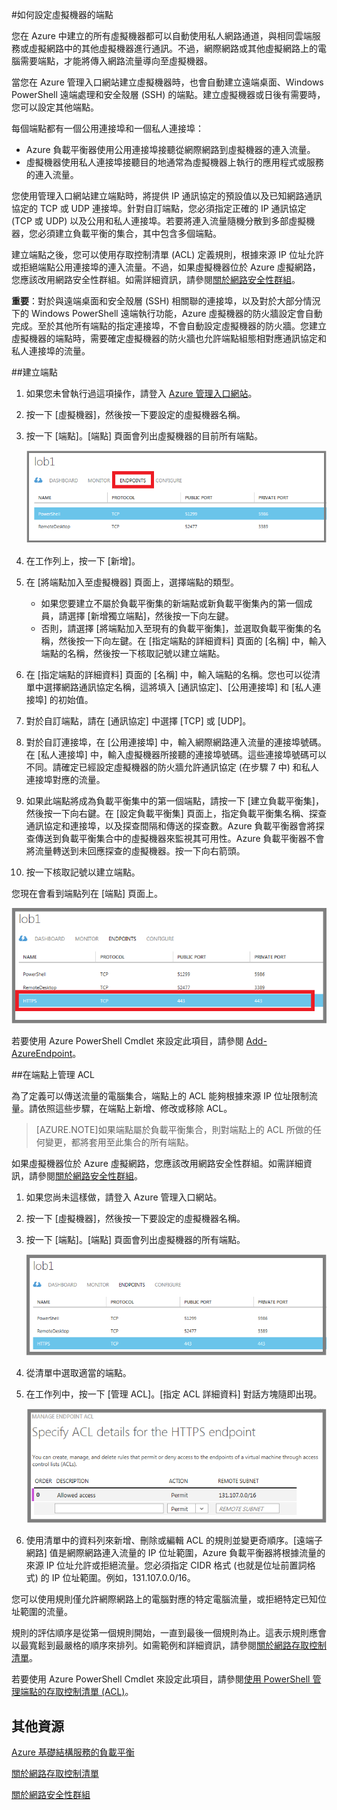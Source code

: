 <properties 
	pageTitle="在 Azure 中的虛擬機器上設定端點" 
	description="了解如何設定傳統入口網站中的端點，以允許與 Azure 中的虛擬機器進行通訊。" 
	services="virtual-machines" 
	documentationCenter="" 
	authors="KBDAzure" 
	manager="timlt" 
	editor=""/>

<tags 
	ms.service="virtual-machines" 
	ms.workload="infrastructure-services" 
	ms.tgt_pltfrm="na" 
	ms.devlang="na" 
	ms.topic="article" 
	ms.date="04/29/2015" 
	ms.author="kathydav"/>

#如何設定虛擬機器的端點

您在 Azure 中建立的所有虛擬機器都可以自動使用私人網路通道，與相同雲端服務或虛擬網路中的其他虛擬機器進行通訊。不過，網際網路或其他虛擬網路上的電腦需要端點，才能將傳入網路流量導向至虛擬機器。

當您在 Azure 管理入口網站建立虛擬機器時，也會自動建立遠端桌面、Windows PowerShell 遠端處理和安全殼層 (SSH) 的端點。建立虛擬機器或日後有需要時，您可以設定其他端點。

每個端點都有一個公用連接埠和一個私人連接埠：

- Azure 負載平衡器使用公用連接埠接聽從網際網路到虛擬機器的連入流量。 
- 虛擬機器使用私人連接埠接聽目的地通常為虛擬機器上執行的應用程式或服務的連入流量。

您使用管理入口網站建立端點時，將提供 IP 通訊協定的預設值以及已知網路通訊協定的 TCP 或 UDP 連接埠。針對自訂端點，您必須指定正確的 IP 通訊協定 (TCP 或 UDP) 以及公用和私人連接埠。若要將連入流量隨機分散到多部虛擬機器，您必須建立負載平衡的集合，其中包含多個端點。

建立端點之後，您可以使用存取控制清單 (ACL) 定義規則，根據來源 IP 位址允許或拒絕端點公用連接埠的連入流量。不過，如果虛擬機器位於 Azure 虛擬網路，您應該改用網路安全性群組。如需詳細資訊，請參閱[關於網路安全性群組](https://msdn.microsoft.com/library/azure/dn848316.aspx)。

**重要**：對於與遠端桌面和安全殼層 (SSH) 相關聯的連接埠，以及對於大部分情況下的 Windows PowerShell 遠端執行功能，Azure 虛擬機器的防火牆設定會自動完成。至於其他所有端點的指定連接埠，不會自動設定虛擬機器的防火牆。您建立虛擬機器的端點時，需要確定虛擬機器的防火牆也允許端點組態相對應通訊協定和私人連接埠的流量。

##建立端點

1.	如果您未曾執行過這項操作，請登入 [Azure 管理入口網站](http://manage.windowsazure.com/)。
2.	按一下 [虛擬機器]，然後按一下要設定的虛擬機器名稱。
3.	按一下 [端點]。[端點] 頁面會列出虛擬機器的目前所有端點。

	![Endpoints](./media/virtual-machines-set-up-endpoints/endpointswindows.png)
 
4.	在工作列上，按一下 [新增]。
5.	在 [將端點加入至虛擬機器] 頁面上，選擇端點的類型。 

	- 如果您要建立不屬於負載平衡集的新端點或新負載平衡集內的第一個成員，請選擇 [新增獨立端點]，然後按一下向左鍵。
	- 否則，請選擇 [將端點加入至現有的負載平衡集]，並選取負載平衡集的名稱，然後按一下向左鍵。在 [指定端點的詳細資料] 頁面的 [名稱] 中，輸入端點的名稱，然後按一下核取記號以建立端點。

6.	在 [指定端點的詳細資料] 頁面的 [名稱] 中，輸入端點的名稱。您也可以從清單中選擇網路通訊協定名稱，這將填入 [通訊協定]、[公用連接埠] 和 [私人連接埠] 的初始值。
7.	對於自訂端點，請在 [通訊協定] 中選擇 [TCP] 或 [UDP]。
8.	對於自訂連接埠，在 [公用連接埠] 中，輸入網際網路連入流量的連接埠號碼。在 [私人連接埠] 中，輸入虛擬機器所接聽的連接埠號碼。這些連接埠號碼可以不同。請確定已經設定虛擬機器的防火牆允許通訊協定 (在步驟 7 中) 和私人連接埠對應的流量。
9.	如果此端點將成為負載平衡集中的第一個端點，請按一下 [建立負載平衡集]，然後按一下向右鍵。在 [設定負載平衡集] 頁面上，指定負載平衡集名稱、探查通訊協定和連接埠，以及探查間隔和傳送的探查數。Azure 負載平衡器會將探查傳送到負載平衡集合中的虛擬機器來監視其可用性。Azure 負載平衡器不會將流量轉送到未回應探查的虛擬機器。按一下向右箭頭。
10.	按一下核取記號以建立端點。

您現在會看到端點列在 [端點] 頁面上。

![端點建立成功](./media/virtual-machines-set-up-endpoints/endpointwindowsnew.png)
 
若要使用 Azure PowerShell Cmdlet 來設定此項目，請參閱 [Add-AzureEndpoint](https://msdn.microsoft.com/library/azure/dn495300.aspx)。

##在端點上管理 ACL

為了定義可以傳送流量的電腦集合，端點上的 ACL 能夠根據來源 IP 位址限制流量。請依照這些步驟，在端點上新增、修改或移除 ACL。

> [AZURE.NOTE]如果端點屬於負載平衡集合，則對端點上的 ACL 所做的任何變更，都將套用至此集合的所有端點。

如果虛擬機器位於 Azure 虛擬網路，您應該改用網路安全性群組。如需詳細資訊，請參閱[關於網路安全性群組](https://msdn.microsoft.com/library/azure/dn848316.aspx)。


1.	如果您尚未這樣做，請登入 Azure 管理入口網站。
2.	按一下 [虛擬機器]，然後按一下要設定的虛擬機器名稱。
3.	按一下 [端點]。[端點] 頁面會列出虛擬機器的所有端點。

    ![ACL 清單](./media/virtual-machines-set-up-endpoints/EndpointsShowsDefaultEndpointsForVM.png)
 
4.	從清單中選取適當的端點。
5.	在工作列中，按一下 [管理 ACL]。[指定 ACL 詳細資料] 對話方塊隨即出現。

    ![指定 ACL 詳細資料](./media/virtual-machines-set-up-endpoints/EndpointACLdetails.png)
 
6.	使用清單中的資料列來新增、刪除或編輯 ACL 的規則並變更奇順序。[遠端子網路] 值是網際網路連入流量的 IP 位址範圍，Azure 負載平衡器將根據流量的來源 IP 位址允許或拒絕流量。您必須指定 CIDR 格式 (也就是位址前置詞格式) 的 IP 位址範圍。例如，131.107.0.0/16。

您可以使用規則僅允許網際網路上的電腦對應的特定電腦流量，或拒絕特定已知位址範圍的流量。

規則的評估順序是從第一個規則開始，一直到最後一個規則為止。這表示規則應會以最寬鬆到最嚴格的順序來排列。如需範例和詳細資訊，請參閱[關於網路存取控制清單](http://go.microsoft.com/fwlink/p/?linkid=303816)。

若要使用 Azure PowerShell Cmdlet 來設定此項目，請參閱[使用 PowerShell 管理端點的存取控制清單 (ACL)](https://msdn.microsoft.com/library/azure/dn376543.aspx)。

## 其他資源

[Azure 基礎結構服務的負載平衡](virtual-machines-load-balance.md)

[關於網路存取控制清單](http://go.microsoft.com/fwlink/p/?linkid=303816)

[關於網路安全性群組](https://msdn.microsoft.com/library/azure/dn848316.aspx)


 

<!---HONumber=July15_HO2-->